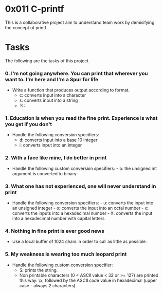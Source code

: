 # 0x011 C-printf 
This is a collaborative project aim to understand team work by demisifying the concept of printf
# Tasks
The following are the tasks of this project.
### 0. I'm not going anywhere. You can print that wherever you want to. I'm here and I'm a Spur for life
* Write a function that produces output according to format.
    - c: converts input into a character
    - s: converts input into a string
    - %: 
    
### 1. Education is when you read the fine print. Experience is what you get if you don't
* Handle the following conversion specifiers:
     - d: converts input into a base 10 integer
     - i: converts input into an integer

### 2.  With a face like mine, I do better in print
* Handle the following custom conversion specifiers:
      - b: the unsigned int argument is converted to binary

### 3. What one has not experienced, one will never understand in print
* Handle the following conversion specifiers:
       - u: converts the input into an unsigned integer
       - o: converts the input into an octal number
       - x: converts the inputs into a hexadecimal number
       - X: converts the input into a hexadecimal number with capital letters
    
### 4. Nothing in fine print is ever good news
* Use a local buffer of 1024 chars in order to call <write> as little as possible.

### 5. My weakness is wearing too much leopard print
* Handle the following custom conversion specifier:
    - S: prints the string.
    - Non printable characters (0 < ASCII value < 32 or >= 127) are printed this way: \x, followed by the ASCII code value in hexadecimal (upper case - always 2 characters)
